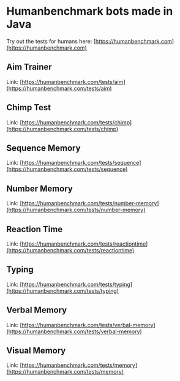 # Humanbenchmark bots made in Java
Try out the tests for humans here: [https://humanbenchmark.com](https://humanbenchmark.com)

## Aim Trainer
Link: [https://humanbenchmark.com/tests/aim](https://humanbenchmark.com/tests/aim)

## Chimp Test
Link: [https://humanbenchmark.com/tests/chimp](https://humanbenchmark.com/tests/chimp)

## Sequence Memory
Link: [https://humanbenchmark.com/tests/sequence](https://humanbenchmark.com/tests/sequence)

## Number Memory
Link: [https://humanbenchmark.com/tests/number-memory](https://humanbenchmark.com/tests/number-memory)

## Reaction Time
Link: [https://humanbenchmark.com/tests/reactiontime](https://humanbenchmark.com/tests/reactiontime)

## Typing
Link: [https://humanbenchmark.com/tests/typing](https://humanbenchmark.com/tests/typing)

## Verbal Memory
Link: [https://humanbenchmark.com/tests/verbal-memory](https://humanbenchmark.com/tests/verbal-memory)

## Visual Memory
Link: [https://humanbenchmark.com/tests/memory](https://humanbenchmark.com/tests/memory)

